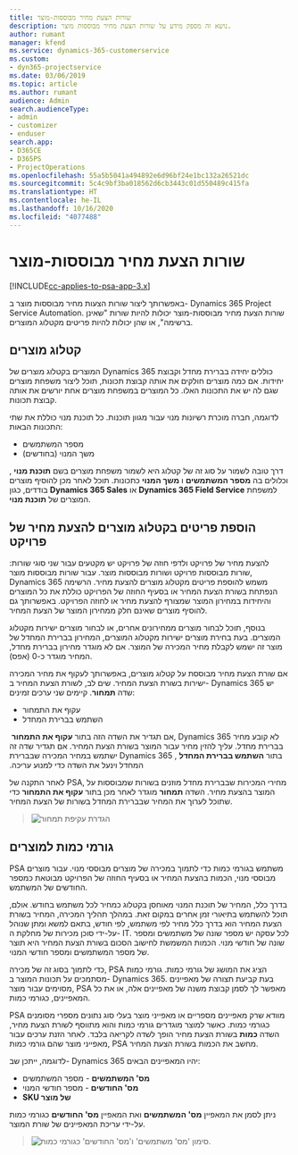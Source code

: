 ```yaml
---
title: שורות הצעת מחיר מבוססות-מוצר
description: נושא זה מספק מידע על שורות הצעת מחיר מבוססות מוצר.
author: rumant
manager: kfend
ms.service: dynamics-365-customerservice
ms.custom:
- dyn365-projectservice
ms.date: 03/06/2019
ms.topic: article
ms.author: rumant
audience: Admin
search.audienceType:
- admin
- customizer
- enduser
search.app:
- D365CE
- D365PS
- ProjectOperations
ms.openlocfilehash: 55a5b5041a494892e6d96bf24e1bc132a26521dc
ms.sourcegitcommit: 5c4c9bf3ba018562d6cb3443c01d550489c415fa
ms.translationtype: HT
ms.contentlocale: he-IL
ms.lasthandoff: 10/16/2020
ms.locfileid: "4077488"
---
```

# <a name="product-based-quote-lines"></a>שורות הצעת מחיר מבוססות-מוצר

[!INCLUDE[cc-applies-to-psa-app-3.x](../includes/cc-applies-to-psa-app-3x.md)]


באפשרותך ליצור שורות הצעות מחיר מבוססות מוצר ב- Dynamics 365 Project Service Automation. שורות הצעת מחיר מבוססות-מוצר יכולות להיות שורות "שאינן ברשימה", או שהן יכולות להיות פריטים מקטלוג המוצרים.

## <a name="product-catalog"></a>קטלוג מוצרים

המוצרים בקטלוג מוצרים של Dynamics 365 כוללים יחידה בברירת מחדל וקבוצת יחידות. אם כמה מוצרים חולקים את אותה קבוצת תכונות, תוכל ליצור משפחת מוצרים שגם לה יש את התכונות האלו. כל המוצרים במשפחת מוצרים אחת יורשים את אותה קבוצת תכונות.

לדוגמה, חברה מוכרת רשיונות מנוי עבור מגוון תוכנות. כל תוכנת מנוי כוללת את שתי התכונות הבאות:

- מספר המשתמשים 
- משך המנוי (בחודשים)

דרך טובה לשמור על סוג זה של קטלוג היא לשמור משפחת מוצרים בשם **תוכנת מנוי** , וכלולים בה **מספר המשתמשים** ו **משך המנוי** כתכונות. תוכל לאחר מכן להוסיף מוצרים בודדים, כגון **Dynamics 365 Sales** או **Dynamics 365 Field Service** למשפחת המוצרים של **תוכנת מנוי**.

## <a name="adding-product-catalog-items-to-a-project-quote"></a>הוספת פריטים בקטלוג מוצרים להצעת מחיר של פרויקט

להצעת מחיר של פרויקט ולדפי חוזה של פרויקט יש מקטעים עבור שני סוגי שורות: שורות מבוססות פרויקט ושורות מבוססות מוצר. עבור שורות מבוססות מוצר, Dynamics 365 משמש להוספת פריטים מקטלוג מוצרים להצעת מחיר. הרשימה הנפתחת בשורת הצעת המחיר או בסעיף החוזה של הפרויקט כוללת את כל המוצרים והיחידות במחירון המוצר שמצורף להצעת מחיר או לחוזה הפרויקט. באפשרותך גם להוסיף מוצרים שאינם חלק ממחירון המוצר של הצעת המחיר.

בנוסף, תוכל לבחור מוצרים ממחירונים אחרים, או לבחור מוצרים ישירות מקטלוג המוצרים. בעת בחירת מוצרים ישירות מקטלוג המוצרים, המחירון בברירת המחדל של מוצר זה ישמש לקבלת מחיר המכירה של המוצר. אם לא מוגדר מחירון בברירת מחדל, המחיר מוגדר כ-0 (אפס).

אם שורת הצעת מחיר מבוססת על קטלוג מוצרים, באפשרותך לעקוף את מחיר המכירה ישירות בשורת הצעת המחיר. שים לב, לשורת הצעת המחיר ב- Dynamics 365 יש שדה **תמחור**. קיימים שני ערכים זמינים:

- עקוף את התמחור  
- השתמש בברירת המחדל

אם תגדיר את השדה הזה בתור **עקוף את התמחור** ‏, Dynamics 365 לא קובע מחיר בברירת מחדל. עליך להזין מחיר עבור המוצר בשורת הצעת המחיר. אם תגדיר שדה זה בתור **‏‫השתמש בברירת המחדל** ‏, Dynamics 365 ישתמש במחיר המכירה שבברירת המחדל וינעל את השדה כדי למנוע עריכה.

לאחר התקנה של PSA, מחירי המכירות שבברירת מחדל מוזנים בשורות שמבוססות על המוצר בהצעת מחיר. השדה **תמחור** מוגדר לאחר מכן בתור **עקוף את התמחור** כדי שתוכל לערוך את המחיר שבברירת המחדל בשורות של הצעת המחיר.

> ![הגדרת עקיפת תמחור](media/basic-guide-10.png)
 
## <a name="quantity-factors-for-products"></a>גורמי כמות למוצרים

PSA משתמש בגורמי כמות כדי לתמוך במכירה של מוצרים מבוססי מנוי. עבור מוצרים מבוססי מנוי, הכמות בהצעת המחיר או בסעיף החוזה של הפרויקט מבוטאת כמספר החודשים של המשתמש.

בדרך כלל, המחיר של תוכנת המנוי מאוחסן בקטלוג כמחיר לכל משתמש בחודש. אולם, תוכל להשתמש בתיאורי זמן אחרים במקום זאת. במהלך תהליך המכירה, המחיר בשורת הצעת המחיר הוא בדרך כלל מחיר לפי משתמש, לפי חודש, בתאם למשא ומתן שנוהל על-ידי סוכן מכירות של מחלקת ה- IT. לכל עסקה יש מספר שונה של משתמשים ומספר שונה של חודשי מנוי. הכמות המשמשת לחישוב הסכום בשורת הצעת המחיר היא תוצר של מספר המשתמשים ומספר חודשי המנוי.

כדי לתמוך בסוג זה של מכירה, PSA הציג את המושג של גורמי כמות. גורמי כמות מסתמכים על תכונות המוצר ב- Dynamics 365. בעת קביעת תצורה של מאפיינים מסוימים עבור מוצר, PSA מאפשר לך לסמן קבוצת משנה של מאפיינים אלה, או את כל המאפיינים, כגורמי כמות.

PSA מוודא שרק מאפיינים מספריים או מאפייני מוצר בעלי סוג נתונים מספרי מסומנים כגורמי כמות. כאשר למוצר מוגדרים גורמי כמות והוא מתווסף לשורת הצעת מחיר, השדה **כמות** בשורת הצעת מחיר הופך לשדה לקריאה בלבד. לאחר הזנת ערכים עבור מאפייני מוצר שהם גורמי כמות, PSA מחשב את הכמות בשורת הצעת המחיר.

לדוגמה, ייתכן שב- Dynamics 365 יהיו המאפיינים הבאים: 

- **מס' המשתמשים** - מספר המשתמשים 
- **מס' החודשים** - מספר חודשי המנוי
- **SKU של מוצר** 

ניתן לסמן את המאפיין **מס' המשתמשים** ואת המאפיין **מס' החודשים** כגורמי כמות על-ידי עריכת המאפיינים של שורת המוצר. 

> ![סימון 'מס' משתמשים' ו'מס' החודשים' כגורמי כמות.](media/basic-guide-11.png)
 
